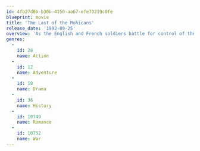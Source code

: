 ```yaml
---
id: 4fb27d8b-b30b-4150-aa67-efe73219c0fe
blueprint: movie
title: 'The Last of the Mohicans'
release_date: '1992-09-25'
overview: 'As the English and French soldiers battle for control of the American colonies in the 18th century, the settlers and native Americans are forced to take sides. Cora and her sister Alice unwittingly walk into trouble but are reluctantly saved by Hawkeye, an orphaned settler adopted by the last of the Mohicans.'
genres:
  -
    id: 28
    name: Action
  -
    id: 12
    name: Adventure
  -
    id: 18
    name: Drama
  -
    id: 36
    name: History
  -
    id: 10749
    name: Romance
  -
    id: 10752
    name: War
---
```

